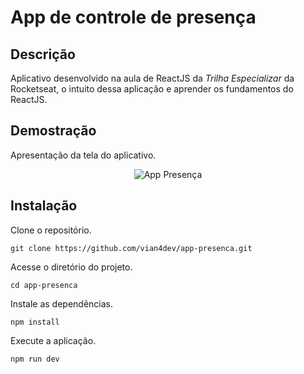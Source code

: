 # App de controle de presença

## Descrição
Aplicativo desenvolvido na aula de ReactJS da _Trilha Especializar_ da Rocketseat, o intuito dessa aplicação e aprender os fundamentos do ReactJS.

## Demostração
Apresentação da tela do aplicativo.
<div align="center">
  <img src="https://i.ibb.co/9434Mps/app-react-presenca.png" alt="App Presença" border="0">
</div>

## Instalação
Clone o repositório.
~~~
git clone https://github.com/vian4dev/app-presenca.git
~~~
Acesse o diretório do projeto.
~~~
cd app-presenca
~~~
Instale as dependências.
~~~
npm install
~~~
Execute a aplicação.
~~~
npm run dev
~~~
